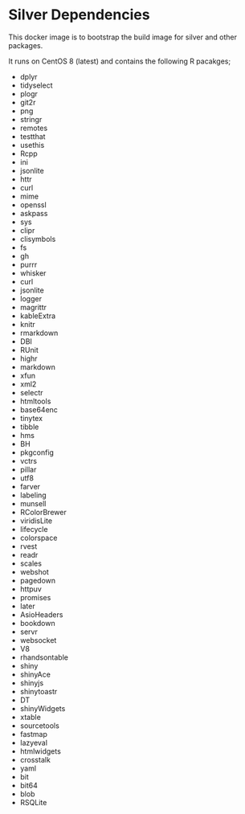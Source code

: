 # Silver Dependencies

This docker image is to bootstrap the build image for silver and other packages. 

It runs on CentOS 8 (latest) and contains the following R pacakges;

* dplyr
* tidyselect
* plogr
* git2r
* png
* stringr
* remotes
* testthat
* usethis
* Rcpp
* ini
* jsonlite
* httr
* curl
* mime
* openssl
* askpass
* sys
* clipr
* clisymbols
* fs
* gh
* purrr
* whisker
* curl
* jsonlite
* logger
* magrittr
* kableExtra
* knitr
* rmarkdown
* DBI
* RUnit
* highr
* markdown
* xfun
* xml2
* selectr
* htmltools
* base64enc
* tinytex
* tibble
* hms
* BH
* pkgconfig
* vctrs
* pillar
* utf8
* farver
* labeling
* munsell
* RColorBrewer
* viridisLite
* lifecycle
* colorspace
* rvest
* readr
* scales
* webshot
* pagedown
* httpuv
* promises 
* later 
* AsioHeaders 
* bookdown
* servr
* websocket
* V8
* rhandsontable
* shiny
* shinyAce
* shinyjs
* shinytoastr
* DT
* shinyWidgets
* xtable
* sourcetools
* fastmap
* lazyeval
* htmlwidgets
* crosstalk
* yaml
* bit
* bit64
* blob
* RSQLite
